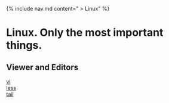 {% include nav.md content=" > Linux" %}
# Linux. Only the most important things.

## Viewer and Editors
[vi](vi.md)  
[less](less.md)  
[tail](tail.md)